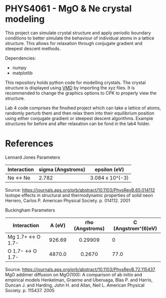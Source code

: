 # PHYS4061 - MgO & Ne crystal modeling

This project can simulate crystal structure and apply periodic boundary conditions to better simulate
the behaviour of individual atoms in a lattice structure. This allows for relaxation through conjugate gradient and steepest descent methods.


Dependencies:

* numpy
* matplotlib


This repository holds python code for modelling crystals. The crystal structure is displayed using [VMD](https://www.ks.uiuc.edu/Development/Download/download.cgi?PackageName=VMD) by importing the xyz files. It is recommended to change the graphics options to CPK to properly view the structure.

Lab 4 code comprises the finsihed project which can take a lattice of atoms, randomly perturb them and then relax them into their equilibrium position using either conjugate gradient or steepest descent algorithms. Example structures for before and after relaxation can be fond in the lab4 folder.


# References

Lennard Jones Parameters

|Interaction        | sigma (Angstroms) |epsilon (eV)       |
| -----------       | -------------     |:-------------:    |
| Ne <-> Ne         | 2.782             | 3.084 x 10^(-3)   |


Source:
https://journals.aps.org/prb/abstract/10.1103/PhysRevB.65.014112
Isotope effects in structural and thermodynamic properties of solid neon
Herrero, Carlos P.
American Physical Society. p. 014112. 2001




Buckingham Parameters

|Interaction        | A (eV)        |rho (Angstroms) |C (Angstrom^(6)eV)|
| -----------       | ------------- |:-------------:|   ---------------|
| Mg 1.7+ <-> O 1.7-| 926.69        | 0.29909       | 0                |
| O 1.7- <-> O 1.7- | 4870.0        | 0.2670        | 77.0             |


Source:
https://journals.aps.org/prb/abstract/10.1103/PhysRevB.72.115437
MgO addimer diffusion on MgO(100): A comparison of ab initio and empirical models
Henkelman, Graeme and Uberuaga, Blas P. and Harris, Duncan J. and Harding, John H. and Allan, Neil L.
American Physical Society. p. 115437. 2005
